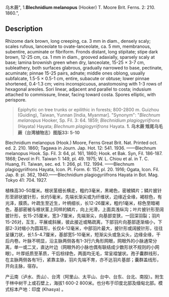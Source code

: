 乌木蕨",
1.**Blechnidium melanopus** (Hooker) T. Moore Brit. Ferns. 2: 210. 1860.",

## Description
Rhizome dark brown, long creeping, ca. 3 mm in diam., densely scaly; scales rufous, lanceolate to ovate-lanceolate, ca. 5 mm, membranous, subentire, acuminate or fibriform. Fronds distant, long stipitate; stipe dark brown, 12-25 cm, ca. 1 mm in diam., grooved adaxially, sparsely scaly at base; lamina brownish green when dry, lanceolate, 15-25 × 3-7 cm, subleathery, both surfaces glabrous, gradually narrowed to base, pectinate, acuminate; pinnae 15-25 pairs, adnate; middle ones oblong, usually subfalcate, 1.5-5 × 0.5-1 cm, entire, subacute or obtuse; lower pinnae shortened, 0.4-1.3 cm; veins inconspicuous, anastomosing with 1-3 rows of hexagonal areoles. Sori linear, adjacent and parallel to costa; indusium attached to commissure, linear, facing toward costa. Spores elliptic, with perispore.

> Epiphytic on tree trunks or epilithic in forests; 800-2800 m. Guizhou (Guiding), Taiwan, Yunnan [India, Myanmar].
  "Synonym": "*Blechnum melanopus* Hooker, Sp. Fil. 3: 64. 1859; *Blechnidium plagiogyriifrons* (Hayata) Hayata; *Blechnum plagiogyriifrons* Hayata.
**1. 乌木蕨 雉尾乌毛蕨（台湾植物志）图版33: 5-10**

Blechnidium melanopus (Hook.) Moore, Ferns Great Brit. Nat. Printed oct. ed. 2. 210. 1860; Tagawa in Journ. Jap. Hot. 12: 541. 1936. ——Blechnum melanopus Hook. Sp. Fil. 3: 64, pl. 161, 1860; Hook. et Bak. Syn, Fil. 186-187. 1868; Devol in Fl. Taiwan 1: 149, pl. 49. 1975; W. L. Chiou et al. in T. C. Huang, Fl. Taiwan, sec. ed. 1: 266, pl. 112. 1994. ——Blechnum plagiogyriifrons Hayata, Icon. Pl. Form. 6: 157, pl. 20. 1916; Ogata, Icon. Fil. Jap. 8: pl. 362, 1940.——Blechnidium plagiogyriifrons Hayata in Bot. Mag. Tokyo 41: 704. 1927.

植株高30-50厘米。根状茎细长横走，粗约3毫米，黑褐色，密被鳞片；鳞片披针形至卵状披针形，长约5毫米，先端长渐尖或为纤维状，边缘近全缘，褐棕色，有光泽，膜质。叶疏生至近生，叶柄细长，长12-26厘米，粗约1毫米，棕色至暗褐色，基部密被与根状茎上同样的鳞片，向上光滑，上面具浅纵沟；叶片披针形至阔披针形，长15-25厘米，宽3-7厘米，先端渐尖，向基部变狭，一回深羽裂；羽片15-26对，互生，平展或斜展，彼此接近或略疏离，下部羽片向基部逐渐缩小，下部2-3对缩小为圆耳形，长仅4-12毫米，中部羽片最大，披针形或阔披针形，往往呈镰刀状，长1.5-4.7厘米，基部宽5-10毫米，短渐尖头或急尖头，边缘全缘，干后内卷。叶脉不明显，沿主脉两侧各有1-3行六角形网眼，网眼外的小脉通常分离，单一或二叉，直达叶边（网眼外的小脉也偶有联结成少数形状不规则的小网眼）。叶厚纸质至革质，干后棕绿色，两面均无毛，常呈褶皱状。孢子囊群线形，在主脉两侧各有1行，紧靠主脉，羽片先端不育，亦不达羽片基部；囊群盖线形，开向主脉，宿存。

产云南（泸水、贡山）、台湾（阿里山、太平山、台中、台东、台北、南投）。附生于林中树干上或石壁上，海拔1 600-2 800米。也分布于印度北部及缅甸北部。模式标本产地：印度 (Khasya) 。
